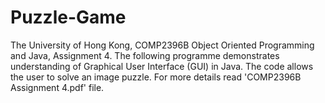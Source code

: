 # Puzzle-Game
The University of Hong Kong, COMP2396B Object Oriented Programming and Java, Assignment 4. The following programme demonstrates understanding of Graphical User Interface (GUI) in Java. The code allows the user to solve an image puzzle. For more details read 'COMP2396B Assignment 4.pdf' file.
